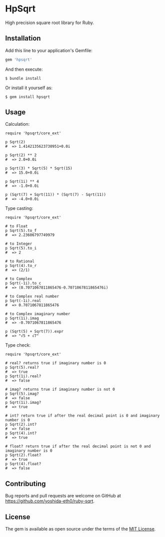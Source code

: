 # HpSqrt

High precision square root library for Ruby.

## Installation

Add this line to your application's Gemfile:

```ruby
gem 'hpsqrt'
```

And then execute:

    $ bundle install

Or install it yourself as:

    $ gem install hpsqrt

## Usage

Calculation:

    require 'hpsqrt/core_ext'
    
    p Sqrt(2)
    #  => 1.4142135623730951+0.0i
    
    p Sqrt(2) ** 2
    #  => 2.0+0.0i
    
    p Sqrt(3) * Sqrt(5) * Sqrt(15)
    #  => 15.0+0.0i
    
    p Sqrt(1i) ** 4
    #  => -1.0+0.0i
    
    p (Sqrt(7) + Sqrt(11)) * (Sqrt(7) - Sqrt(11))
    #  => -4.0+0.0i

Type casting:

    require 'hpsqrt/core_ext'
    
    # to Float
    p Sqrt(5).to_f
    #  => 2.23606797749979
    
    # to Integer
    p Sqrt(5).to_i
    #  => 2
    
    # to Rational
    p Sqrt(4).to_r
    #  => (2/1)
    
    # to Complex
    p Sqrt(-1i).to_c
    #  => (0.7071067811865476-0.7071067811865476i) 
    
    # to Complex real number
    p Sqrt(-1i).real
    #  => 0.7071067811865476
    
    # to Complex imaginary number
    p Sqrt(1i).imag
    #  => -0.7071067811865476
    
    p (Sqrt(5) + Sqrt(7)).expr
    #  => "√5 + √7" 

Type check:

    require 'hpsqrt/core_ext'
    
    # real? returns true if imaginary number is 0
    p Sqrt(5).real?
    #  => true
    p Sqrt(1i).real?
    #  => false

    # imag? returns true if imaginary number is not 0
    p Sqrt(5).imag?
    #  => false
    p Sqrt(1i).imag?
    #  => true
    
    # int? return true if after the real decimal point is 0 and imaginary number is 0
    p Sqrt(2).int?
    #  => false
    p Sqrt(4).int?
    #  => true
    
    # float? return true if after the real decimal point is not 0 and imaginary number is 0
    p Sqrt(2).float?
    #  => true
    p Sqrt(4).float?
    #  => false

## Contributing

Bug reports and pull requests are welcome on GitHub at https://github.com/yoshida-eth0/ruby-sqrt.

## License

The gem is available as open source under the terms of the [MIT License](https://opensource.org/licenses/MIT).
